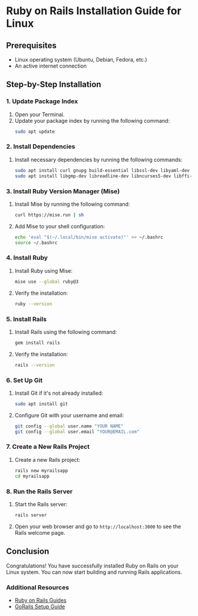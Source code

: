 # Ruby on Rails Installation Guide for Linux

## Prerequisites
- Linux operating system (Ubuntu, Debian, Fedora, etc.)
- An active internet connection

## Step-by-Step Installation

### 1. Update Package Index
1. Open your Terminal.
2. Update your package index by running the following command:
   ```sh
   sudo apt update
   ```

### 2. Install Dependencies
1. Install necessary dependencies by running the following commands:
   ```sh
   sudo apt install curl gnupg build-essential libssl-dev libyaml-dev libsqlite3-dev sqlite3 zlib1g-dev
   sudo apt install libgmp-dev libreadline-dev libncurses5-dev libffi-dev libgdbm6 libgdbm-dev libdb-dev
   ```

### 3. Install Ruby Version Manager (Mise)
1. Install Mise by running the following command:
   ```sh
   curl https://mise.run | sh
   ```
2. Add Mise to your shell configuration:
   ```sh
   echo 'eval "$(~/.local/bin/mise activate)"' >> ~/.bashrc
   source ~/.bashrc
   ```

### 4. Install Ruby
1. Install Ruby using Mise:
   ```sh
   mise use --global ruby@3
   ```
2. Verify the installation:
   ```sh
   ruby --version
   ```

### 5. Install Rails
1. Install Rails using the following command:
   ```sh
   gem install rails
   ```
2. Verify the installation:
   ```sh
   rails --version
   ```

### 6. Set Up Git
1. Install Git if it's not already installed:
   ```sh
   sudo apt install git
   ```
2. Configure Git with your username and email:
   ```sh
   git config --global user.name "YOUR NAME"
   git config --global user.email "YOUR@EMAIL.com"
   ```

### 7. Create a New Rails Project
1. Create a new Rails project:
   ```sh
   rails new myrailsapp
   cd myrailsapp
   ```

### 8. Run the Rails Server
1. Start the Rails server:
   ```sh
   rails server
   ```
2. Open your web browser and go to `http://localhost:3000` to see the Rails welcome page.

## Conclusion
Congratulations! You have successfully installed Ruby on Rails on your Linux system. You can now start building and running Rails applications.

### Additional Resources
- [Ruby on Rails Guides](https://guides.rubyonrails.org/install_ruby_on_rails.html)
- [GoRails Setup Guide](https://gorails.com/setup/ubuntu/20.04)

